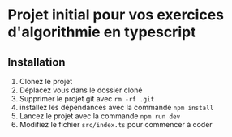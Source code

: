 # Projet initial pour vos exercices d'algorithmie en typescript

## Installation

1. Clonez le projet
2. Déplacez vous dans le dossier cloné
3. Supprimer le projet git avec `rm -rf .git`
4. installez les dépendances avec la commande `npm install` 
5. Lancez le projet avec la commande `npm run dev`
6. Modifiez le fichier `src/index.ts` pour commencer à coder
